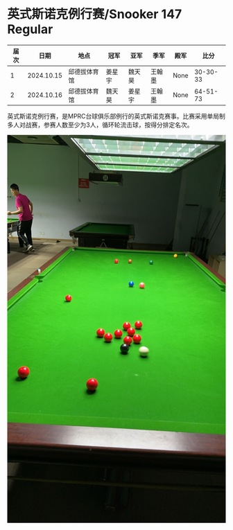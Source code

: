 # 英式斯诺克例行赛/Snooker 147 Regular

| 届次 | 日期       | 地点         | 冠军   | 亚军   | 季军   | 殿军 | 比分     |
| ---- | ---------- | ----------- | ------ | ------ | ------ | --- | -------- |
| 1    | 2024.10.15 | 邱德拔体育馆 | 姜星宇 | 魏天昊 | 王翰墨 | None | 30-30-33 |
| 2    | 2024.10.16 | 邱德拔体育馆 | 魏天昊 | 姜星宇 | 王翰墨 | None | 64-51-73 |

英式斯诺克例行赛，是MPRC台球俱乐部例行的英式斯诺克赛事。比赛采用单局制多人对战赛，参赛人数至少为3人，循环轮流击球，按得分排定名次。

![](./img/snooker_147_regular.jpg)